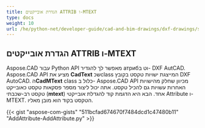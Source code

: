 ```yaml
---
title: הגדרת אובייקטים ATTRIB ו-MTEXT
type: docs
weight: 10
url: /he/python-net/developer-guide/cad-and-bim-drawings/dxf-drawings/setting-attrib-and-mtext-objects/
---
```


## **הגדרת אובייקטים ATTRIB ו-MTEXT**
Aspose.CAD עבור Python API מאפשר לך להגדיר атрибוט ב- DXF AutCAD. Aspose.CAD API מציע את **CadText** שכclass המייצגת ישויות טקסט בקובץ DXF AutoCAD. ה**CadMText** class כלול ב- Aspose.CAD API מכיוון שחלק מהישויות האחרות עשויות גם להכיל טקסט. אתה יכול ליצור מספר פסקאות טקסט כאובייקט טקסט רב-שכבתי (**mtext**) אחד. הבא היא הדגמת קוד להגדלת אובייקטי Attribute ו-MTEXT. הטקסט בקוד הוא מובן מאליו.

{{< gist "aspose-com-gists" "511bcfad674670f7484dcd1c47480b11" "AddAttribute-AddAttribute.py" >}}
